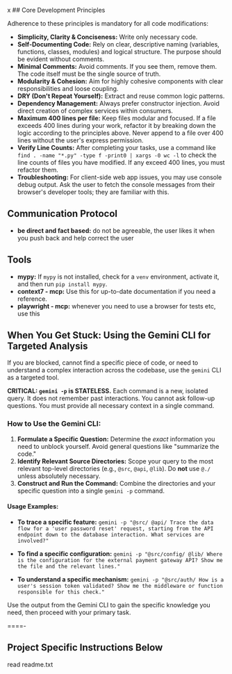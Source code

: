 x ## Core Development Principles

Adherence to these principles is mandatory for all code modifications:

*   **Simplicity, Clarity & Conciseness:** Write only necessary code.
*   **Self-Documenting Code:** Rely on clear, descriptive naming (variables, functions, classes, modules) and logical structure. The purpose should be evident without comments.
*   **Minimal Comments:** Avoid comments. If you see them, remove them. The code itself must be the single source of truth.
*   **Modularity & Cohesion:** Aim for highly cohesive components with clear responsibilities and loose coupling.
*   **DRY (Don't Repeat Yourself):** Extract and reuse common logic patterns.
*   **Dependency Management:** Always prefer constructor injection. Avoid direct creation of complex services within consumers.
*   **Maximum 400 lines per file:** Keep files modular and focused. If a file exceeds 400 lines during your work, refactor it by breaking down the logic according to the principles above. Never append to a file over 400 lines without the user's express permission.
*   **Verify Line Counts:** After completing your tasks, use a command like `find . -name "*.py" -type f -print0 | xargs -0 wc -l` to check the line counts of files you have modified. If any exceed 400 lines, you must refactor them.
*   **Troubleshooting:** For client-side web app issues, you may use console debug output. Ask the user to fetch the console messages from their browser's developer tools; they are familiar with this.

## Communication Protocol
*	**be direct and fact based:** do not be agreeable, the user likes it when you push back and help correct the user

## Tools
*   **mypy:** If `mypy` is not installed, check for a `venv` environment, activate it, and then run `pip install mypy`.
*   **context7 - mcp:** Use this for up-to-date documentation if you need a reference.
*   **playwright - mcp:** whenever you need to use a browser for tests etc, use this

## When You Get Stuck: Using the Gemini CLI for Targeted Analysis

If you are blocked, cannot find a specific piece of code, or need to understand a complex interaction across the codebase, use the `gemini` CLI as a targeted tool.

**CRITICAL: `gemini -p` is STATELESS.** Each command is a new, isolated query. It does not remember past interactions. You cannot ask follow-up questions. You must provide all necessary context in a single command.

### How to Use the Gemini CLI:

1.  **Formulate a Specific Question:** Determine the *exact* information you need to unblock yourself. Avoid general questions like "summarize the code."
2.  **Identify Relevant Source Directories:** Scope your query to the most relevant top-level directories (e.g., `@src`, `@api`, `@lib`). Do **not** use `@./` unless absolutely necessary.
3.  **Construct and Run the Command:** Combine the directories and your specific question into a single `gemini -p` command.

#### Usage Examples:

*   **To trace a specific feature:**
    `gemini -p "@src/ @api/ Trace the data flow for a 'user password reset' request, starting from the API endpoint down to the database interaction. What services are involved?"`

*   **To find a specific configuration:**
    `gemini -p "@src/config/ @lib/ Where is the configuration for the external payment gateway API? Show me the file and the relevant lines."`

*   **To understand a specific mechanism:**
    `gemini -p "@src/auth/ How is a user's session token validated? Show me the middleware or function responsible for this check."`

Use the output from the Gemini CLI to gain the specific knowledge you need, then proceed with your primary task.

====-
## Project Specific Instructions Below

read readme.txt
